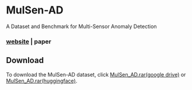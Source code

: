 # MulSen-AD
A Dataset and Benchmark for Multi-Sensor Anomaly Detection 
### [website](https://zzzbbbzzz.github.io/MulSen_AD/index.html) | paper
## Download

To download the MulSen-AD dataset, click [MulSen_AD.rar(google drive)](https://drive.google.com/file/d/16peKMQ6KYnPK7v-3rFZB3aIHWdqNtQc5/view?usp=drive_link) or [MulSen_AD.rar(huggingface)](https://huggingface.co/datasets/orgjy314159/MulSen_AD/tree/main).
